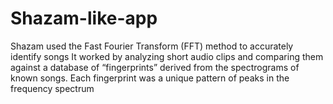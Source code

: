 # Shazam-like-app
 Shazam used the Fast Fourier Transform (FFT) method to accurately identify songs It worked by analyzing short audio clips and comparing them against a database of “fingerprints” derived from the spectrograms of known songs. Each fingerprint was a unique pattern of peaks in the frequency spectrum
